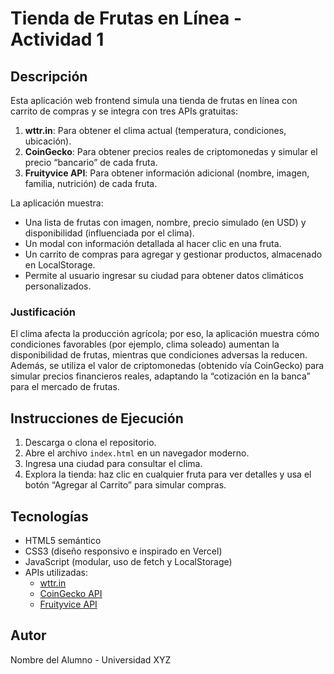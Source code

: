 # Tienda de Frutas en Línea - Actividad 1

## Descripción
Esta aplicación web frontend simula una tienda de frutas en línea con carrito de compras y se integra con tres APIs gratuitas:

1. **wttr.in**: Para obtener el clima actual (temperatura, condiciones, ubicación).
2. **CoinGecko**: Para obtener precios reales de criptomonedas y simular el precio “bancario” de cada fruta.
3. **Fruityvice API**: Para obtener información adicional (nombre, imagen, familia, nutrición) de cada fruta.

La aplicación muestra:
- Una lista de frutas con imagen, nombre, precio simulado (en USD) y disponibilidad (influenciada por el clima).
- Un modal con información detallada al hacer clic en una fruta.
- Un carrito de compras para agregar y gestionar productos, almacenado en LocalStorage.
- Permite al usuario ingresar su ciudad para obtener datos climáticos personalizados.

### Justificación
El clima afecta la producción agrícola; por eso, la aplicación muestra cómo condiciones favorables (por ejemplo, clima soleado) aumentan la disponibilidad de frutas, mientras que condiciones adversas la reducen. Además, se utiliza el valor de criptomonedas (obtenido vía CoinGecko) para simular precios financieros reales, adaptando la “cotización en la banca” para el mercado de frutas.

## Instrucciones de Ejecución
1. Descarga o clona el repositorio.
2. Abre el archivo `index.html` en un navegador moderno.
3. Ingresa una ciudad para consultar el clima.
4. Explora la tienda: haz clic en cualquier fruta para ver detalles y usa el botón “Agregar al Carrito” para simular compras.

## Tecnologías
- HTML5 semántico
- CSS3 (diseño responsivo e inspirado en Vercel)
- JavaScript (modular, uso de fetch y LocalStorage)
- APIs utilizadas:
  - [wttr.in](https://wttr.in/)
  - [CoinGecko API](https://www.coingecko.com/en/api)
  - [Fruityvice API](https://www.fruityvice.com/)

## Autor
Nombre del Alumno - Universidad XYZ
